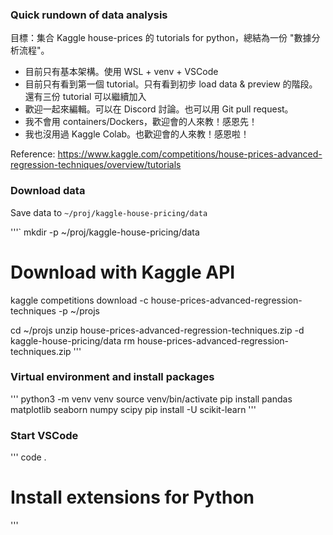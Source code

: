 ### Quick rundown of data analysis
目標：集合 Kaggle house-prices 的 tutorials for python，總結為一份 "數據分析流程"。

- 目前只有基本架構。使用 WSL + venv + VSCode
- 目前只有看到第一個 tutorial。只有看到初步 load data & preview 的階段。還有三份 tutorial 可以繼續加入 
- 歡迎一起來編輯。可以在 Discord 討論。也可以用 Git pull request。 
- 我不會用 containers/Dockers，歡迎會的人來教！感恩先！
- 我也沒用過 Kaggle Colab。也歡迎會的人來教！感恩啦！

Reference:
https://www.kaggle.com/competitions/house-prices-advanced-regression-techniques/overview/tutorials


### Download data
Save data to `~/proj/kaggle-house-pricing/data`

'''`
mkdir -p ~/proj/kaggle-house-pricing/data

# Download with Kaggle API
kaggle competitions download -c house-prices-advanced-regression-techniques -p ~/projs

cd ~/projs
unzip house-prices-advanced-regression-techniques.zip -d kaggle-house-pricing/data
rm house-prices-advanced-regression-techniques.zip
'''

### Virtual environment and install packages

'''
python3 -m venv venv
source venv/bin/activate
pip install pandas matplotlib seaborn numpy scipy
pip install -U scikit-learn
'''

### Start VSCode

'''
code .

# Install extensions for Python
'''
